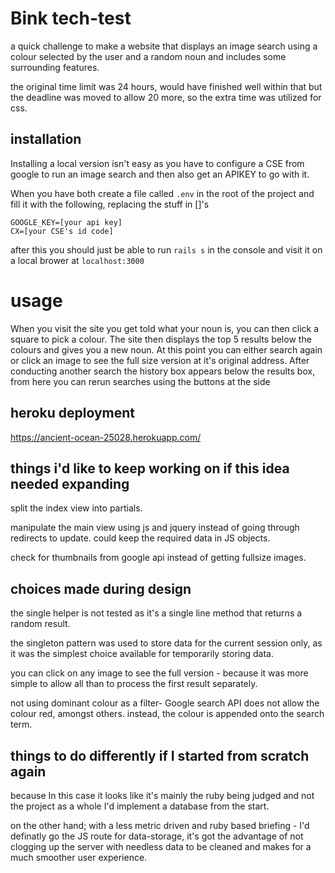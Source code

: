 # Bink tech-test
a quick challenge to make a website that displays an image search using a colour selected by the user and a random noun and includes some surrounding features.

the original time limit was 24 hours, would have finished well within that but the deadline was moved to allow 20 more, so the extra time was utilized for css.

## installation
Installing a local version isn't easy as you have to configure a CSE from google to run an image search and then also get an APIKEY to go with it.

When you have both create a file called `.env` in the root of the project and fill it with the following, replacing the stuff in []'s

```
GOOGLE_KEY=[your api key]
CX=[your CSE's id code]
```
after this you should just be able to run `rails s` in the console and visit it on a local brower at `localhost:3000`

# usage
When you visit the site you get told what your noun is, you can then click a square to pick a colour.
The site then displays the top 5 results below the colours and gives you a new noun.
At this point you can either search again or click an image to see the full size version at it's original address.
After conducting another search the history box appears below the results box, from here you can rerun searches using the buttons at the side

## heroku deployment
https://ancient-ocean-25028.herokuapp.com/

## things i'd like to keep working on if this idea needed expanding

split the index view into partials.

manipulate the main view using js and jquery instead of going through redirects to update. could keep the required data in JS objects.

check for thumbnails from google api instead of getting fullsize images.

## choices made during design
the single helper is not tested as it's a single line method that returns a random result.

the singleton pattern was used to store data for the current session only, as it was the simplest choice available for temporarily storing data.

you can click on any image to see the full version - because it was more simple to allow all than to process the first result separately.

not using dominant colour as a filter- Google search API does not allow the colour red, amongst others. instead, the colour is appended onto the search term.

## things to do differently if I started from scratch again

because In this case it looks like it's mainly the ruby being judged and not the project as a whole I'd implement a database from the start.

on the other hand; with a less metric driven and ruby based briefing - I'd definatly go the JS route for data-storage, it's got the advantage of not clogging up the server with needless data to be cleaned and makes for a much smoother user experience.
